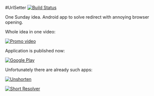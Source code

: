 #UrlSetter  [![Build Status](https://travis-ci.org/emartynov/UrlSetter.png?branch=master)](https://travis-ci.org/emartynov/UrlSetter)

One Sunday idea. Android app to solve redirect with annoying browser opening.

Whole idea in one video:

[![Promo video](http://www.youtube.com/watch?v=U72BdKh8y0I)](http://www.youtube.com/watch?v=U72BdKh8y0I)

Application is published now:

[![Google Play](https://play.google.com/apps/testing/com.emartynov.android.app.urlsetter)](https://play.google.com/apps/testing/com.emartynov.android.app.urlsetter)

Unfortunately there are already such apps:

[![Unshorten](https://play.google.com/store/apps/details?id=com.teaandtoys.unshorten)](https://play.google.com/store/apps/details?id=com.teaandtoys.unshorten)

[![Short Resolver](https://play.google.com/store/apps/details?id=com.julianjm.shorturlresolver)](https://play.google.com/store/apps/details?id=com.julianjm.shorturlresolver)
